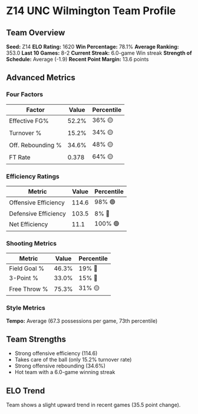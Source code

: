 # Z14 UNC Wilmington Team Profile
## Team Overview
**Seed:** Z14
**ELO Rating:** 1620
**Win Percentage:** 78.1%
**Average Ranking:** 353.0
**Last 10 Games:** 8-2
**Current Streak:** 6.0-game Win streak
**Strength of Schedule:** Average (-1.9)
**Recent Point Margin:** 13.6 points

## Advanced Metrics
### Four Factors
| Factor | Value | Percentile |
|--------|-------|------------|
| Effective FG% | 52.2% | 36% 🟡 |
| Turnover % | 15.2% | 34% 🟡 |
| Off. Rebounding % | 34.6% | 48% 🟡 |
| FT Rate | 0.378 | 64% 🟡 |

### Efficiency Ratings
| Metric | Value | Percentile |
|--------|-------|------------|
| Offensive Efficiency | 114.6 | 98% 🟢 |
| Defensive Efficiency | 103.5 | 8% 🔴 |
| Net Efficiency | 11.1 | 100% 🟢 |

### Shooting Metrics
| Metric | Value | Percentile |
|--------|-------|------------|
| Field Goal % | 46.3% | 19% 🔴 |
| 3-Point % | 33.0% | 15% 🔴 |
| Free Throw % | 75.3% | 31% 🟡 |

### Style Metrics
**Tempo:** Average (67.3 possessions per game, 73th percentile)

## Team Strengths
* Strong offensive efficiency (114.6)
* Takes care of the ball (only 15.2% turnover rate)
* Strong offensive rebounding (34.6%)
* Hot team with a 6.0-game winning streak

## ELO Trend
Team shows a slight upward trend in recent games (35.5 point change).

